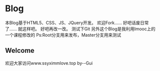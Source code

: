# Blog
本Blog基于HTML5、CSS、JS、JQuery开发。 欢迎Fork...... 好吧话废日常了...... 就这样吧。 好吧再改一改。 测试下Git 另外这个Blog是我利用Imooc上的一个课程修改的 Ps:Root分支用来发布，Master分支用来测试
## Welcome
欢迎大家访问www.ssyximmlove.top
by--Gui
